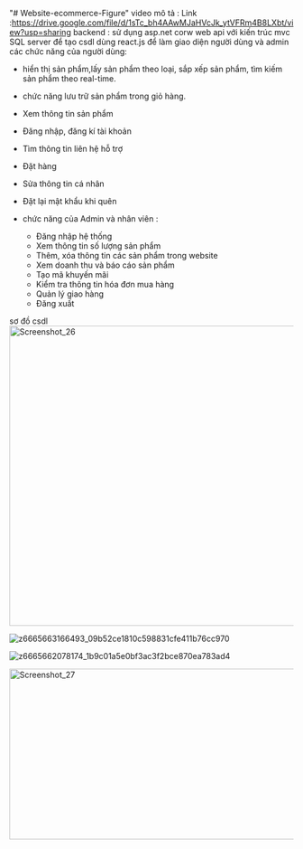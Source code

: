"# Website-ecommerce-Figure" 
video mô tả :
Link :https://drive.google.com/file/d/1sTc_bh4AAwMJaHVcJk_ytVFRm4B8LXbt/view?usp=sharing
backend :
sử dụng asp.net corw web api với kiến trúc mvc 
SQL server để tạo csdl
dùng react.js để làm giao diện người dùng và admin
các chức năng của người dùng:
+ hiển thị sản phẩm,lấy sản phẩm theo loại, sắp xếp sản phẩm, tìm kiếm sản phẩm theo real-time.
+ chức năng lưu trữ sản phẩm trong giỏ hàng.
+ Xem thông tin sản phẩm
+ Đăng nhập, đăng kí tài khoản
+ Tìm thông tin liên hệ hỗ trợ
+ Đặt hàng
+ Sửa thông tin cá nhân
+ Đặt lại mật khẩu khi quên

+ chức năng của Admin và nhân viên :
  - Đăng nhập hệ thống
  - Xem thông tin số lượng sản phẩm
  - Thêm, xóa thông tin các sản phẩm trong website
  - Xem doanh thu và báo cáo sản phẩm
  - Tạo mã khuyến mãi
  - Kiểm tra thông tin hóa đơn mua hàng
  -  Quản lý giao hàng
  - Đăng xuất

sơ đồ csdl 
<img width="806" height="531" alt="Screenshot_26" src="https://github.com/user-attachments/assets/f844712a-531f-4dee-8aa8-d2adedc705e6" />


![z6665663166493_09b52ce1810c598831cfe411b76cc970](https://github.com/user-attachments/assets/e65158ed-a904-4246-a849-3202936b6a19)

![z6665662078174_1b9c01a5e0bf3ac3f2bce870ea783ad4](https://github.com/user-attachments/assets/e99ea882-cba1-41ae-8124-a7e731610267)

<img width="693" height="302" alt="Screenshot_27" src="https://github.com/user-attachments/assets/992f9ac5-bb35-431b-b78b-9d26a2fe9087" />


